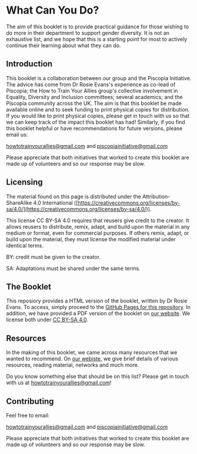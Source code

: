# What Can You Do?
The aim of this booklet is to provide practical guidance for those wishing to do more in their department to support gender diversity. It is not an exhaustive list, and we hope that this is a starting point for most to actively continue their learning about what they can do.

## Introduction

This booklet is a collaboration between our group and the Piscopia Initiative. The advice has come from Dr Rosie Evans's experience as co-lead of Piscopia; the How to Train Your Allies group's collective involvement in Equality, Diversity and Inclusion committees; several academics; and the Piscopia community across the UK. The aim is that this booklet be made available online and to seek funding to print physical copies for distribution. If you would like to print physical copies, please get in touch with us so that we can keep track of the impact this booklet has had! Similarly, if you find this booklet helpful or have recommendations for future versions, please email us:

[howtotrainyourallies@gmail.com](mailto:howtotrainyourallies@gmail.com) and [piscopiainitiative@gmail.com](mailto:piscopiainitiative@gmail.com)

Please appreciate that both initiatives that worked to create this booklet are made up of volunteers and so our response may be slow.

## Licensing

The material found on this page is distributed under the Attribution-ShareAlike 4.0 International ([https://creativecommons.org/licenses/by-sa/4.0/](https://creativecommons.org/licenses/by-sa/4.0/)). 

This license CC BY-SA 4.0 requires that reusers give credit to the creator. It allows reusers to distribute, remix, adapt, and build upon the material in any medium or format, even for commercial purposes. If others remix, adapt, or build upon the material, they must license the modified material under identical terms.

BY: credit must be given to the creator.

SA: Adaptations must be shared under the same terms.

## The Booklet

This reposiory provides a HTML version of the booklet, written by Dr Rosie Evans. To access, simply proceed to the [GitHub Pages for this repository](https://how-to-train-your-allies.github.io/what-can-you-do/). In addition, we have provided a PDF version of the booklet on [our website](https://sites.google.com/view/how-to-train-your-allies/resources/what-can-you-do-booklet). We license both under [CC BY-SA 4.0](https://creativecommons.org/licenses/by-sa/4.0/).

## Resources

In the making of this booklet, we came across many resources that we wanted to recommend. On [our webiste](https://sites.google.com/view/how-to-train-your-allies/resources/what-can-you-do-booklet#h.otm8hqchgq54), we give brief details of various resources, reading material, networks and much more.

Do you know something else that should be on this list? Please get in touch with us at howtotrainyourallies@gmail.com!

## Contributing

Feel free to email:

[howtotrainyourallies@gmail.com](mailto:howtotrainyourallies@gmail.com) and [piscopiainitiative@gmail.com](mailto:piscopiainitiative@gmail.com)

Please appreciate that both initiatives that worked to create this booklet are made up of volunteers and so our response may be slow.
